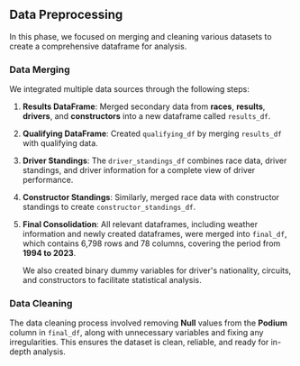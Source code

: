 ## Data Preprocessing

In this phase, we focused on merging and cleaning various datasets to create a comprehensive dataframe for analysis.

### Data Merging

We integrated multiple data sources through the following steps:

1. **Results DataFrame**: Merged secondary data from **races**, **results**, **drivers**, and **constructors** into a new dataframe called `results_df`.
2. **Qualifying DataFrame**: Created `qualifying_df` by merging `results_df` with qualifying data.
3. **Driver Standings**: The `driver_standings_df` combines race data, driver standings, and driver information for a complete view of driver performance.
4. **Constructor Standings**: Similarly, merged race data with constructor standings to create `constructor_standings_df`.
5. **Final Consolidation**: All relevant dataframes, including weather information and newly created dataframes, were merged into `final_df`, which contains 6,798 rows and 78 columns, covering the period from **1994 to 2023**.

   We also created binary dummy variables for driver's nationality, circuits, and constructors to facilitate statistical analysis.

### Data Cleaning

The data cleaning process involved removing **Null** values from the **Podium** column in `final_df`, along with unnecessary variables and fixing any irregularities. This ensures the dataset is clean, reliable, and ready for in-depth analysis.
